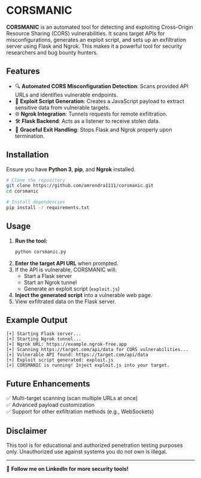 # CORSMANIC

**CORSMANIC** is an automated tool for detecting and exploiting Cross-Origin Resource Sharing (CORS) vulnerabilities. It scans target APIs for misconfigurations, generates an exploit script, and sets up an exfiltration server using Flask and Ngrok. This makes it a powerful tool for security researchers and bug bounty hunters.

## Features
- 🔍 **Automated CORS Misconfiguration Detection**: Scans provided API URLs and identifies vulnerable endpoints.
- 🚀 **Exploit Script Generation**: Creates a JavaScript payload to extract sensitive data from vulnerable targets.
- 🌐 **Ngrok Integration**: Tunnels requests for remote exfiltration.
- 🛠 **Flask Backend**: Acts as a listener to receive stolen data.
- 🛑 **Graceful Exit Handling**: Stops Flask and Ngrok properly upon termination.

## Installation

Ensure you have **Python 3**, **pip**, and **Ngrok** installed.

```sh
# Clone the repository
git clone https://github.com/amrendra1111/corsmanic.git
cd corsmanic

# Install dependencies
pip install -r requirements.txt
```

## Usage

1. **Run the tool:**
   ```sh
   python corsmanic.py
   ```
2. **Enter the target API URL** when prompted.
3. If the API is vulnerable, CORSMANIC will:
   - Start a Flask server
   - Start an Ngrok tunnel
   - Generate an exploit script (`exploit.js`)
4. **Inject the generated script** into a vulnerable web page.
5. View exfiltrated data on the Flask server.

## Example Output
```
[+] Starting Flask server...
[+] Starting Ngrok tunnel...
[+] Ngrok URL: https://example.ngrok-free.app
[+] Scanning https://target.com/api/data for CORS vulnerabilities...
[+] Vulnerable API found: https://target.com/api/data
[+] Exploit script generated: exploit.js
[+] CORSMANIC is running! Inject exploit.js into your target.
```

## Future Enhancements
✅ Multi-target scanning (scan multiple URLs at once)  
✅ Advanced payload customization  
✅ Support for other exfiltration methods (e.g., WebSockets)  

## Disclaimer
This tool is for educational and authorized penetration testing purposes only. Unauthorized use against systems you do not own is illegal.

---

📢 **Follow me on LinkedIn for more security tools!**

